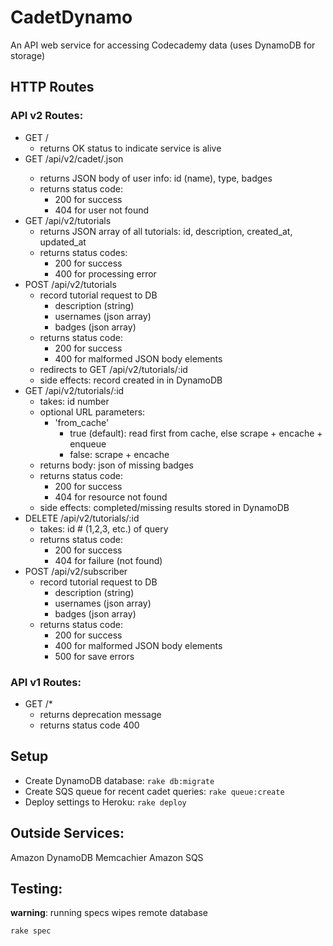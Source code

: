 # CadetDynamo
An API web service for accessing Codecademy data (uses DynamoDB for storage)

## HTTP Routes
### API v2 Routes:
- GET /
  - returns OK status to indicate service is alive
- GET /api/v2/cadet/<username>.json
  - returns JSON body of user info: id (name), type, badges
  - returns status code:
    - 200 for success
    - 404 for user not found
- GET /api/v2/tutorials
  - returns JSON array of all tutorials: id, description, created_at, updated_at
  - returns status codes:
    - 200 for success
    - 400 for processing error
- POST /api/v2/tutorials
  - record tutorial request to DB
    - description (string)
    - usernames (json array)
    - badges (json array)
  - returns status code:
    - 200 for success
    - 400 for malformed JSON body elements
  - redirects to GET /api/v2/tutorials/:id
  - side effects: record created in in DynamoDB
- GET /api/v2/tutorials/:id
  - takes: id number
  - optional URL parameters:
    - 'from_cache'
      - true (default): read first from cache, else scrape + encache + enqueue
      - false: scrape + encache
  - returns body: json of missing badges
  - returns status code:
    - 200 for success
    - 404 for resource not found
  - side effects: completed/missing results stored in DynamoDB
- DELETE /api/v2/tutorials/:id
  - takes: id # (1,2,3, etc.) of query
  - returns status code:
    - 200 for success
    - 404 for failure (not found)
- POST /api/v2/subscriber
  - record tutorial request to DB
    - description (string)
    - usernames (json array)
    - badges (json array)
  - returns status code:
    - 200 for success
    - 400 for malformed JSON body elements
    - 500 for save errors

### API v1 Routes:
- GET /*
  - returns deprecation message
  - returns status code 400

## Setup
  - Create DynamoDB database:
    `rake db:migrate`
  - Create SQS queue for recent cadet queries:
    `rake queue:create`
  - Deploy settings to Heroku:
    `rake deploy`

## Outside Services:
Amazon DynamoDB
Memcachier
Amazon SQS

## Testing:
**warning**: running specs wipes remote database

    rake spec
